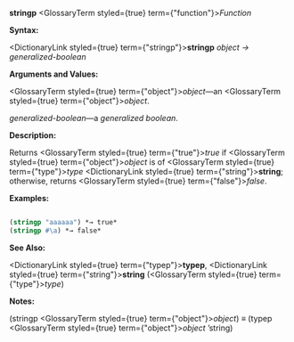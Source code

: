 **stringp** <GlossaryTerm styled={true} term={"function"}><i>Function</i></GlossaryTerm> 



**Syntax:** 



<DictionaryLink styled={true} term={"stringp"}><b>stringp</b></DictionaryLink> *object → generalized-boolean* 



**Arguments and Values:** 



<GlossaryTerm styled={true} term={"object"}><i>object</i></GlossaryTerm>—an <GlossaryTerm styled={true} term={"object"}><i>object</i></GlossaryTerm>. 



*generalized-boolean*—a *generalized boolean*. 



**Description:** 



Returns <GlossaryTerm styled={true} term={"true"}><i>true</i></GlossaryTerm> if <GlossaryTerm styled={true} term={"object"}><i>object</i></GlossaryTerm> is of <GlossaryTerm styled={true} term={"type"}><i>type</i></GlossaryTerm> <DictionaryLink styled={true} term={"string"}><b>string</b></DictionaryLink>; otherwise, returns <GlossaryTerm styled={true} term={"false"}><i>false</i></GlossaryTerm>. 







 



 



**Examples:**
```lisp

(stringp "aaaaaa") *→ true* 
(stringp #\a) *→ false* 

```
**See Also:** 



<DictionaryLink styled={true} term={"typep"}><b>typep</b></DictionaryLink>, <DictionaryLink styled={true} term={"string"}><b>string</b></DictionaryLink> (<GlossaryTerm styled={true} term={"type"}><i>type</i></GlossaryTerm>) 



**Notes:** 



(stringp <GlossaryTerm styled={true} term={"object"}><i>object</i></GlossaryTerm>) *≡* (typep <GlossaryTerm styled={true} term={"object"}><i>object</i></GlossaryTerm> ’string) 



